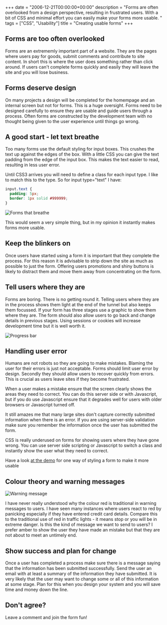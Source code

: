 +++
date = "2006-12-21T00:00:00+00:00"
description = "Forms are often overlooked from a design perspective, resulting in frustrated users. With a bit of CSS and minimal effort you can easily make your forms more usable. "
tags = ["CSS", "Usability"]
title = "Creating usable forms"
+++

## Forms are too often overlooked

Forms are an extrememly important part of a website. They are the pages where
users pay for goods, submit comments and contribute to site content. In short
this is where the user does something rather than click around. If users can't
complete forms quickly and easily they will leave the site and you will lose
business.

## Forms deserve design

On many projects a design will be completed for the homempage and an internal
screen but not for forms. This is a huge oversight. Forms need to be designed
carefully to ensure they are usable and guide users through a process. Often
forms are constructed by the development team with no thought being given to the
user experience until things go wrong.

## A good start - let text breathe

Too many forms use the default styling for input boxes. This crushes the text up
against the edges of the box. With a little CSS you can give the text padding
from the edge of the input box. This makes the text easier to read, resulting in
less user error.

Until CSS3 arrives you will need to define a class for each input type. I like
to match this to the type. So for input type="text" I have:

```css
input.text {
  padding: 5px;
  border: 1px solid #999999;
}
```

![Forms that breathe][1]

This would seem a very simple thing, but in my opinion it instantly makes forms
more usable.

## Keep the blinkers on

Once users have started using a form it is important that they complete the
process. For this reason it is advisable to strip down the site as much as
possible to just the form. Offering users promotions and shiny buttons is likely
to distract them and move them away from concentrating on the form.

## Tell users where they are

Forms are boring. There is no getting round it. Telling users where they are in
the process shows them light at the end of the tunnel but also keeps them
focussed. If your form has three stages use a graphic to show them where they
are. The form should also allow users to go back and change details in previous
stages. Using sessions or cookies will increase development time but it is well
worth it.

![Progress bar][2]

## Handling user error

Humans are not robots so they are going to make mistakes. Blaming the user for
their errors is just not acceptable. Forms should limit user error by design.
Secondly they should allow users to recover quickly from errors. This is crucial
as users leave sites if they become frustrated.

When a user makes a mistake ensure that the screen clearly shows the areas they
need to correct. You can do this server side or with Javascript, but if you do
use Javascript ensure that it degrades well for users with older browsers or
Javascript turned off.

It still amazes me that many large sites don't capture correctly submitted
information when there is an error. If you are using server-side validation make
sure you remember the information once the user has submitted the form.

CSS is really underused on forms for showing users where they have gone wrong.
You can use server side scripting or Javascript to switch a class and instantly
show the user what they need to correct.

Have a look [at the demo][3] for one way of styling a form to make it more
usable

## Colour theory and warning messages

![Warning message][4]

I have never really understood why the colour red is traditional in warning
messages to users. I have seen many instances where users react to red by
panicking especially if they have entered credit card details. Compare this to
the traditional use of red in traffic lights - it means stop or you will be in
extreme danger. Is this the kind of message we want to send to users? I prefer
amber to show the user they have made an mistake but that they are not about to
meet an untimely end.

## Show success and plan for change

Once a user has completed a process make sure there is a message saying that the
information has been submitted successfully. Send the user an email with at
least a summary of the information they have submitted. It is very likely that
the user may want to change some or all of this information at some stage. Plan
for this when you design your system and you will save time and money down the
line.

## Don't agree?

Leave a comment and join the form fun!

[1]: /images/articles/forms_breathe.png
[2]: /images/articles/progress_bar.gif
[3]: /examples/creating-usable-forms/
[4]: /images/articles/warning_message.png
